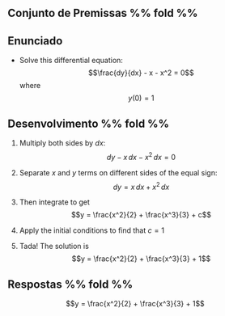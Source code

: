 ## Conjunto de Premissas %% fold %%

## Enunciado
- Solve this differential equation:
$$\frac{dy}{dx} - x - x^2 = 0$$
where
$$y(0) = 1$$

## Desenvolvimento %% fold %%

1. Multiply both sides by $dx$:
$$dy - x\,dx - x^2\,dx = 0$$

2. Separate $x$ and $y$ terms on different sides of the equal sign:
$$dy = x\,dx + x^2\,dx$$

3. Then integrate to get
$$y = \frac{x^2}{2} + \frac{x^3}{3} + c$$

4. Apply the initial conditions to find that $c = 1$

5. Tada! The solution is
$$y = \frac{x^2}{2} + \frac{x^3}{3} + 1$$


## Respostas %% fold %%
$$y = \frac{x^2}{2} + \frac{x^3}{3} + 1$$
